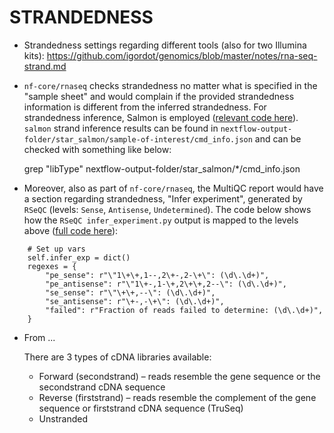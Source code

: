 # STRANDEDNESS

- Strandedness settings regarding different tools (also for two Illumina kits): https://github.com/igordot/genomics/blob/master/notes/rna-seq-strand.md

- `nf-core/rnaseq` checks strandedness no matter what is specified in the "sample sheet" and would complain if the provided strandedness information is different from the inferred strandedness. For strandedness inference, Salmon is employed ([relevant code here](https://github.com/drpatelh/nf-core-rnaseq/commit/0d760d26aeab37765e6b45720df17a6f3f92b01f)). `salmon` strand inference results can be found in `nextflow-output-folder/star_salmon/sample-of-interest/cmd_info.json` and can be checked with something like below:

     grep "libType"  nextflow-output-folder/star_salmon/*/cmd_info.json

- Moreover, also as part of `nf-core/rnaseq`, the MultiQC report would have a section regarding strandedness, "Infer experiment", generated by `RSeQC` (levels: `Sense`, `Antisense`, `Undetermined`). The code below shows how the `RSeQC infer_experiment.py` output is mapped to the levels above ([full code here](https://github.com/ewels/MultiQC/blob/master/multiqc/modules/rseqc/infer_experiment.py)):

```
    # Set up vars
    self.infer_exp = dict()
    regexes = {
        "pe_sense": r"\"1\+\+,1--,2\+-,2-\+\": (\d\.\d+)",
        "pe_antisense": r"\"1\+-,1-\+,2\+\+,2--\": (\d\.\d+)",
        "se_sense": r"\"\+\+,--\": (\d\.\d+)",
        "se_antisense": r"\+-,-\+\": (\d\.\d+)",
        "failed": r"Fraction of reads failed to determine: (\d\.\d+)",
    }
```

- From ...

    There are 3 types of cDNA libraries available:

    - Forward (secondstrand) – reads resemble the gene sequence or the secondstrand cDNA sequence
    - Reverse (firststrand) – reads resemble the complement of the gene sequence or firststrand cDNA sequence (TruSeq)
    - Unstranded
